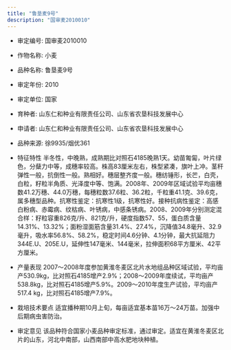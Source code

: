 ```yaml
---
title: "鲁垦麦9号"
description: "国审麦2010010"
---
```

* 审定编号:  国审麦2010010

*  作物名称:  小麦

*  品种名称:  鲁垦麦9号

*  审定年份:  2010

*  审定单位:  国家

* 育种者:  山东仁和种业有限责任公司、山东省农垦科技发展中心

*  申请者:  山东仁和种业有限责任公司、山东省农垦科技发展中心

*  品种来源:  徐9935/烟优361

*  特征特性
半冬性，中晚熟，成熟期比对照石4185晚熟1天。幼苗匍匐，叶片绿色，分蘖力中等，成穗率较高。株高83厘米左右，株型紧凑，旗叶上冲。茎秆弹性一般，抗倒性一般。熟相好。穗层整齐度一般。穗纺锤形，长芒，白壳，白粒，籽粒半角质、光泽度中等、饱满。2008年、2009年区域试验平均亩穗数41.2万穗、44.0万穗，每穗粒数37.6粒、36.2粒，千粒重41.1克、39.6克，属多穗型品种。抗寒性鉴定：抗寒性1级，抗寒性好。接种抗病性鉴定：高感白粉病、赤霉病、纹枯病、叶锈病，中感条锈病。2008、2009年分别测定混合样：籽粒容重826克/升、821克/升，硬度指数57、55，蛋白质含量14.31%、13.32%；面粉湿面筋含量31.4%、27.4%，沉降值34.8毫升、32.9毫升，吸水率56.8%、58.2%，稳定时间4.6分钟、4.1分钟，最大抗延阻力344E.U、205E.U，延伸性147毫米、144毫米，拉伸面积68平方厘米、42平方厘米。

*  产量表现
2007～2008年度参加黄淮冬麦区北片水地组品种区域试验，平均亩产530.9kg，比对照石4185增产2.9%；2008～2009年度续试，平均亩产538.8kg，比对照石4185增产5.9%。2009～2010年度生产试验，平均亩产517.4 kg，比对照石4185增产7.9%。

*  栽培技术要点
适宜播种期10月上旬，每亩适宜基本苗16万～24万苗。加强中后期病虫害防治。

*  审定意见
该品种符合国家小麦品种审定标准，通过审定。适宜在黄淮冬麦区北片的山东，河北中南部，山西南部中高水肥地块种植。
